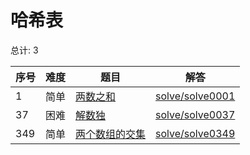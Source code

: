 # 哈希表

<!--- table -->

总计: 3

| 序号 | 难度 | 题目                                                                           | 解答                                  |
| ---- | ---- | ------------------------------------------------------------------------------ | ------------------------------------- |
| 1    | 简单 | [两数之和](https://leetcode-cn.com/problems/two-sum)                           | [solve/solve0001](../solve/solve0001) |
| 37   | 困难 | [解数独](https://leetcode-cn.com/problems/sudoku-solver/)                      | [solve/solve0037](../solve/solve0037) |
| 349  | 简单 | [两个数组的交集](https://leetcode-cn.com/problems/intersection-of-two-arrays/) | [solve/solve0349](../solve/solve0349) |
